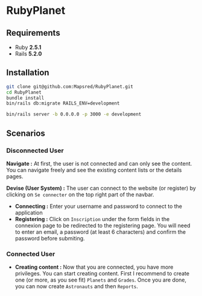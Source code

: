 RubyPlanet
======

Requirements
-----------------

* Ruby **2.5.1**
* Rails **5.2.0**

Installation
-----------------

```bash
git clone git@github.com:Mapsred/RubyPlanet.git
cd RubyPlanet
bundle install
bin/rails db:migrate RAILS_ENV=development

bin/rails server -b 0.0.0.0 -p 3000 -e development
```

Scenarios
---------

### Disconnected User

**Navigate :** At first, the user is not connected and can only see the content.
You can navigate freely and see the existing content lists or the details pages.

**Devise (User System) :** The user can connect to the website (or register) by clicking on ``Se connecter`` on the top right part of the navbar. 

 * **Connecting :** Enter your username and password to connect to the application
 * **Registering :** Click on ``Inscription`` under the form fields in the connexion page to be redirected to the registering page.
 You will need to enter an email, a password (at least 6 characters) and confirm the password before submiting.
 
### Connected User

* **Creating content :** Now that you are connected, you have more privileges. 
You can start creating content. First I recommend to create one (or more, as you see fit) ``Planets`` and ``Grades``. 
Once you are done, you can now create ``Astronauts`` and then ``Reports``.
